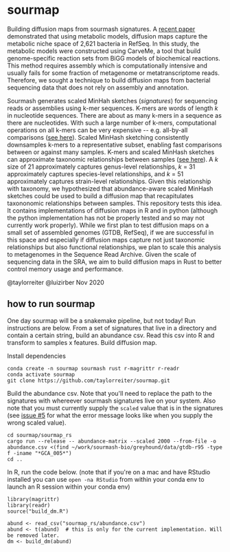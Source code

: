 # sourmap

Building diffusion maps from sourmash signatures. 
A [recent paper](https://www.nature.com/articles/s41467-020-18695-z) demonstrated that using metabolic models, diffusion maps capture the metabolic niche space of 2,621 bacteria in RefSeq.
In this study, the metabolic models were constructed using CarveMe, a tool that build genome-specific reaction sets from BiGG models of biochemical reactions. 
This method requires assembly which is computationally intensive and usually fails for some fraction of metagenome or metatranscriptome reads. 
Therefore, we sought a technique to build diffusion maps from bacterial sequencing data that does not rely on assembly and annotation. 

Sourmash generates scaled MinHah sketches (*signatures*) for sequencing reads or assemblies using k-mer sequences. 
K-mers are words of length *k* in nucleotide sequences.
There are about as many k-mers in a sequence as there are nucleotides.
With such a large number of k-mers, computational operations on all k-mers can be very expensive -- e.g. all-by-all comparisons ([see here](https://peerj.com/articles/cs-94/)). 
Scaled MinHash sketching consistently downsamples k-mers to a representative subset, enabling fast comparisons between or against many samples. 
K-mers and scaled MinHash sketches can approximate taxonomic relationships between samples ([see here](https://msystems.asm.org/content/1/3/e00020-16)). 
A *k* size of 21 approximately captures genus-level relationships, *k* = 31 approximately captures species-level relationships, and *k* = 51 approximately captures strain-level relationships.
Given this relationship with taxonomy, we hypothesized that abundance-aware scaled MinHash sketches could be used to build a diffusion map that recapitulates taxononomic relationships between samples. 
This repository tests this idea. 
It contains implementations of diffusion maps in R and in python (although the python implementation has not be properly tested and so may not currently work properly).
While we first plan to test diffusion maps on a small set of assembled genomes (GTDB, RefSeq), if we are successful in this space and especially if diffusion maps capture not just taxonomic relationships but also functional relationships, we plan to scale this analysis to metagenomes in the Sequence Read Archive. 
Given the scale of sequencing data in the SRA, we aim to build diffusion maps in Rust to better control memory usage and performance.

@taylorreiter @luizirber Nov 2020

## how to run sourmap

One day sourmap will be a snakemake pipeline, but not today! 
Run instructions are below.
From a set of signatures that live in a directory and contain a certain string, build an abundance csv. 
Read this csv into R and transform to samples x features. 
Build diffusion map. 

Install dependencies

```
conda create -n sourmap sourmash rust r-magrittr r-readr
conda activate sourmap
git clone https://github.com/taylorreiter/sourmap.git
```

Build the abundance csv. 
Note that you'll need to replace the path to the signatures with whereever sourmash signatures live on your system.
Also note that you must currently supply the `scaled` value that is in the signatures (see [issue #5](https://github.com/taylorreiter/sourmap/issues/5) for what the error message looks like when you supply the wrong scaled value).

```
cd sourmap/sourmap_rs
cargo run --release -- abundance-matrix --scaled 2000 --from-file -o abundance.csv <(find ~/work/sourmash-bio/greyhound/data/gtdb-r95 -type f -iname "*GCA_005*")
cd ..
```

In R, run the code below.
(note that if you're on a mac and have RStudio installed you can use `open -na RStudio` from within your conda env to launch an R session within your conda env)

```
library(magrittr)
library(readr)
source("build_dm.R")

abund <- read_csv("sourmap_rs/abundance.csv")
abund <- t(abund)  # this is only for the current implementation. Will be removed later.
dm <- build_dm(abund)
```



